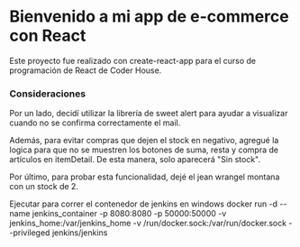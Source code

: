 # Bienvenido a mi app de e-commerce con React

Este proyecto fue realizado con create-react-app para el curso de programación de React de Coder House.

### Consideraciones

Por un lado, decidí utilizar la librería de sweet alert para ayudar a visualizar cuando no se confirma correctamente el mail.

Además, para evitar compras que dejen el stock en negativo, agregué la logica para que no se muestren los botones de suma, resta y compra de artículos en itemDetail. De esta manera, solo aparecerá "Sin stock".

Por último, para probar esta funcionalidad, dejé el jean wrangel montana con un stock de 2.

Ejecutar para correr el contenedor de jenkins en windows
docker run -d --name jenkins_container -p 8080:8080 -p 50000:50000 -v jenkins_home:/var/jenkins_home -v /run/docker.sock:/var/run/docker.sock --privileged jenkins/jenkins


